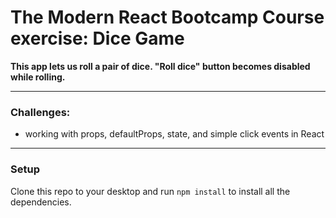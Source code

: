 # The Modern React Bootcamp Course exercise: Dice Game

**This app lets us roll a pair of dice. "Roll dice" button becomes disabled while rolling.**

---

### Challenges:
* working with props, defaultProps, state, and simple click events in React

---

### Setup
Clone this repo to your desktop and run `npm install` to install all the dependencies.
